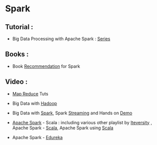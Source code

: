 # Spark

## Tutorial : 
* Big Data Processing with Apache Spark : [Series](https://www.infoq.com/articles/apache-spark-introduction)


## Books :
* Book [Recommendation](https://blog.matthewrathbone.com/2017/01/13/spark-books.html) for Spark
## Video : 
* [Map Reduce](https://www.youtube.com/playlist?list=PLFhNzVKP1pVq9szuU1mKfaACUsyQ2V9v8) Tuts
* Big Data with [Hadoop](https://www.youtube.com/playlist?list=PLFhNzVKP1pVpK-xqjU3usINeGnh-MwS64)
* Big Data with [Spark](https://www.youtube.com/playlist?list=PLFhNzVKP1pVrZzUeE_KKs2YIzzgXkB4H6), Spark [Streaming](https://www.youtube.com/watch?v=sdPIFCl5B34&list=PLFhNzVKP1pVqLbqfiqRYfzOtDD2hDO0z4) and Hands on [Demo](https://www.youtube.com/playlist?list=PLFhNzVKP1pVro0OxzXLhbTWcVsf8JtDOq)
* [Apache Spark](https://www.youtube.com/playlist?list=PLf0swTFhTI8pYx_X_fYpWkCfHozmMsyij) - Scala : including various other playlist by [Iteversity](https://www.youtube.com/channel/UCakdSIPsJqiOLqylgoYmwQg/playlists?sort=dd&shelf_id=0&view=1) , Apache Spark - [Scala](https://www.youtube.com/playlist?list=PLf0swTFhTI8pYx_X_fYpWkCfHozmMsyij), Apache Spark using [Scala](https://www.youtube.com/playlist?list=PLf0swTFhTI8p4bkrJuJdnZo5mDlDiHEVg)

* Apache Spark - [Edureka](https://www.youtube.com/playlist?list=PL9ooVrP1hQOGyFc60sExNX1qBWJyV5IMb)

